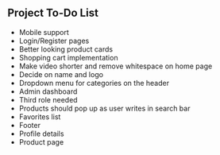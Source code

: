 ## Project To-Do List

* Mobile support
* Login/Register pages
* Better looking product cards
* Shopping cart implementation
* Make video shorter and remove whitespace on home page
* Decide on name and logo
* Dropdown menu for categories on the header
* Admin dashboard
* Third role needed
* Products should pop up as user writes in search bar
* Favorites list
* Footer
* Profile details
* Product page